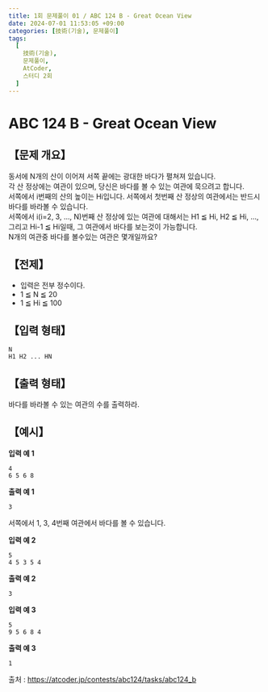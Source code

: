 ```yaml
---
title: 1회 문제풀이 01 / ABC 124 B - Great Ocean View
date: 2024-07-01 11:53:05 +09:00
categories: [技術(기술), 문제풀이]
tags:
  [
    技術(기술),
    문제풀이,
    AtCoder,
    스터디 2회
  ]
---
```

# ABC 124 B - Great Ocean View
## 【문제 개요】
동서에 N개의 산이 이어져 서쪽 끝에는 광대한 바다가 펼쳐져 있습니다.<br>
각 산 정상에는 여관이 있으며, 당신은 바다를 볼 수 있는 여관에 묵으려고 합니다.<br>
서쪽에서 i번째의 산의 높이는 Hi입니다. 서쪽에서 첫번째 산 정상의 여관에서는 반드시 바다를 바라볼 수 있습니다.<br>
서쪽에서 i(i=2, 3, ..., N)번째 산 정상에 있는 여관에 대해서는 H1 ≦ Hi, H2 ≦ Hi, ..., 그리고 Hi-1 ≦ Hi일때, 그 여관에서 바다를 보는것이 가능합니다.<br>
N개의 여관중 바다를 볼수있는 여관은 몇개일까요?

## 【전제】
- 입력은 전부 정수이다.
- 1 ≦ N ≦ 20
- 1 ≦ Hi ≦ 100

## 【입력 형태】
```
N
H1 H2 ... HN
```

## 【출력 형태】
바다를 바라볼 수 있는 여관의 수를 출력하라.

## 【예시】

**입력 예 1**

```
4 
6 5 6 8
```

**출력 예 1**

```
3
```
서쪽에서 1, 3, 4번째 여관에서 바다를 볼 수 있습니다.

**입력 예 2**

```
5 
4 5 3 5 4
```

**출력 예 2**

```
3
```

**입력 예 3**

```
5 
9 5 6 8 4
```

**출력 예 3**

```
1
```

출처 : <a href="https://atcoder.jp/contests/abc124/tasks/abc124_b">https://atcoder.jp/contests/abc124/tasks/abc124_b</a> 